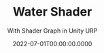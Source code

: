 ---
date: '2022-07-01T00:00:00.0000'
priority: -2
videosNames:
  - cliff.mp4
  - lake.mp4
  - water_waves.mp4
  - water_depth_colored.mp4
  - water_depth_refracted.mp4
  - water_refraction.mp4
  - water_foam.mp4
  - water_depth.mp4
  - water_colors.mp4
youtubeVideoIds:
  - ag5X-ObzOY8
  - 0AfmcD5DlXs
  - S920GVHesBM
title: Water Shader
subtitle: With Shader Graph in Unity URP
description:
  - Water shader with dynamic configurations, which can simulate several
    environmental effects.
implementationDetails:
  - Water depth effect using Scene Depth node (Camera Depth Buffer) and Screen
    Position node (Fragment Position)
  - Refractions using Screen Color node to render distorted objects behind the
    water, using Normals generated from height from a gradient noise.
  - Foam generated using the Scene Depth node and a gradient noise.
  - Waves achieved with geometry displacement, adding Normals multiplied by a
    gradient noise, effectively deforming the fragment geometry.
tags:
  - Shader Graph
  - URP
  - VFX
  - Unity
technology: UnityEngine
category: Shaders
---